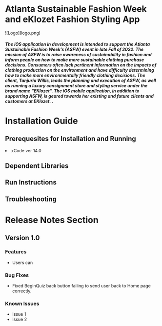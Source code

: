 <h1> Atlanta Sustainable Fashion Week and eKlozet Fashion Styling App </h1>
![Logo](logo.png) 
<h5> The iOS application in development is intended to support the Atlanta Sustainable Fashion Week’s (ASFW) event in late Fall of 2022. The mission of ASFW is to raise awareness of sustainability in fashion and inform people on how to make more sustainable clothing purchase decisions. Consumers often lack pertinent information on the impacts of clothing production on the environment and have difficulty determining how to make more environmentally friendly clothing decisions.  
</n>
The client, Tanjuria Willis, leads the planning and execution of ASFW, as well as running a luxury consignment store and styling service under the brand name “EKlozet”. The iOS mobile application, in addition to supporting ASFW, is geared towards her existing and future clients and customers at EKlozet.  . </h5>
</n>

<h1>Installation Guide</h1>
<h2>Prerequesites for Installation and Running</h2>
<li> xCode ver 14.0
<h2> Dependent Libraries</h2>
<h2> Run Instructions</h2>
<h2> Troubleshooting</h2>
<h1>Release Notes Section</h1>

<h2>Version 1.0</h2>
<h3>Features</h3>
<ul>
<li> Users can 
</ul>
<h3>Bug Fixes</h3>
<ul>
<li> Fixed BeginQuiz back button failing to send user back to Home page correctly. 
</ul>
<h3>Known Issues</h3>
<ul>
<li> Issue 1
<li> Issue 2
</ul>
